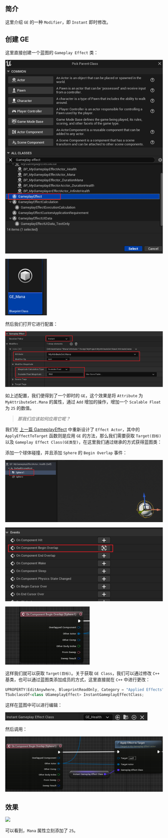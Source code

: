 ## 简介

这里介绍 `GE` 的一种 `Modifier`，即 `Instant` 即时修改。

## 创建 GE

这里直接创建一个蓝图的 `Gameplay Effect` 类：

![1714962335755](image/1714962335755.png)

![1714962363943](image/1714962363943.png)

然后我们打开它进行配置：

![1714962447751](image/1714962447751.png)

如上述配置，我们便得到了一个即时的 `GE`，这个效果是将 `Attribute` 为 `MyAttributeSet.Mana` 的属性，通过 `Add` 增加的操作，增加一个 `Scalable Float` 为 `25` 的数值。

> *那我们应该如何应用它呢？*

我们在 [上一篇 GameplayEffect](./5.GameplayEffect.md) 中重新设计了 `Effect Actor`，其中的 `ApplyEffectToTarget` 函数则是应用 `GE` 的方法，那么我们需要获取 `Target(目标)` 以及 `Gameplay Effect Class(GE类型)`，在这里我们通过继承的方式获得蓝图类：

添加一个球体碰撞，并且添加 `Sphere` 的 `Begin Overlap` 事件：

![1714962989418](image/1714962989418.png)

![1714963027973](image/1714963027973.png)

![1714963038354](image/1714963038354.png)

这样我们就可以获取 `Target(目标)`。关于获取 `GE Class`，我们可以通过修改 `C++` 基类，也可以通过蓝图类添加成员的方式，这里直接就在 `C++` 中进行更改：

```C++
UPROPERTY(EditAnywhere, BlueprintReadOnly, Category = "Applied Effects")
TSubclassOf<class UGameplayEffect> InstantGameplayEffectClass;
```

这样在蓝图中可以进行编辑：

![1714963194749](image/1714963194749.png)

然后调用：

![1714963208865](image/1714963208865.png)

## 效果

![](image/GEInstantEffect.gif)

可以看到，`Mana` 属性立刻添加了 `25`。